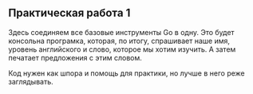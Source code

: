 ## Практическая работа 1

Здесь соединяем все базовые инструменты Go в одну.
Это будет консольна програмка, которая, по итогу, спрашивает наше имя, уровень английского и слово, которое мы хотим изучить. А затем печатает предложения с этим словом.

Код нужен как шпора и помощь для практики, но лучше в него реже заглядывать.
